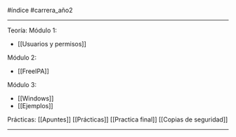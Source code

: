 #índice #carrera_año2 

---
Teoría:
Módulo 1:
+ [[Usuarios y permisos]]

Módulo 2:
+ [[FreeIPA]]

Módulo 3:
+ [[Windows]]
+ [[Ejemplos]]

Prácticas:
[[Apuntes]]
[[Prácticas]]
[[Practica final]]
[[Copias de seguridad]]
___
